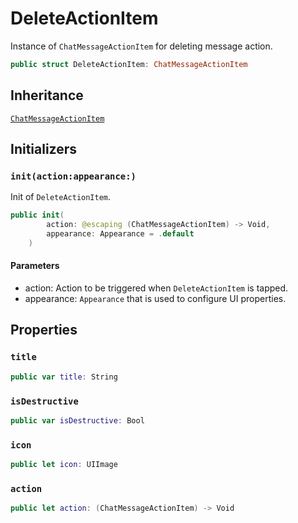 # DeleteActionItem

Instance of `ChatMessageActionItem` for deleting message action.

``` swift
public struct DeleteActionItem: ChatMessageActionItem 
```

## Inheritance

[`ChatMessageActionItem`](/ChatMessageActionItem)

## Initializers

### `init(action:appearance:)`

Init of `DeleteActionItem`.

``` swift
public init(
        action: @escaping (ChatMessageActionItem) -> Void,
        appearance: Appearance = .default
    ) 
```

#### Parameters

  - action: Action to be triggered when `DeleteActionItem` is tapped.
  - appearance: `Appearance` that is used to configure UI properties.

## Properties

### `title`

``` swift
public var title: String 
```

### `isDestructive`

``` swift
public var isDestructive: Bool 
```

### `icon`

``` swift
public let icon: UIImage
```

### `action`

``` swift
public let action: (ChatMessageActionItem) -> Void
```
